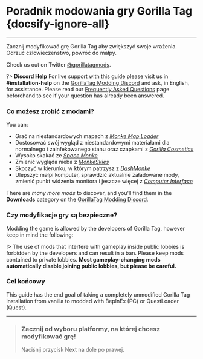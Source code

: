 # Poradnik modowania gry Gorilla Tag {docsify-ignore-all}
---
Zacznij modyfikować grę Gorilla Tag aby zwiększyć swoje wrażenia.  
Odrzuć człowieczeństwo, powróć do małpy.

Check us out on Twitter [@gorillatagmods](https://twitter.com/gorillatagmods).

<!-- <div class="horizontal bordered" data-ea-publisher="gorillatagmodding-burrito-software" data-ea-type="image" data-ea-manual="true" id="introduction"></div> -->
<!-- Guide Page Ad -->
<ins class="adsbygoogle"
     style="display:block"
     data-ad-client="ca-pub-1545654854838298"
     data-ad-slot="8114351325"
     data-ad-format="auto"
     data-full-width-responsive="true"></ins>

?> **Discord Help** For live support with this guide please visit us in **#installation-help** on the [GorillaTag Modding Discord](https://discord.gg/b2MhDBAzTv) and ask, in English, for assistance. Please read our [Frequently Asked Questions](faq) page beforehand to see if your question has already been answered.

### Co możesz zrobić z modami?

You can:
- Grać na niestandardowych mapach z [*Monke Map Loader*](https://monkemaphub.com/)
- Dostosować swój wygląd z niestandardowymi materiałami dla normalnego i zainfekowanego stanu oraz czapkami z [*Gorilla Cosmetics*](https://github.com/legoandmars/GorillaCosmetics)
- Wysoko skakać ze [*Space Monke*](https://github.com/legoandmars/SpaceMonke)
- Zmienić wygląda nieba z [*MonkeSkies*](https://github.com/Raemien/MonkeSkies)
- Skoczyć w kierunku, w którym patrzysz z [*DashMonke*](https://github.com/TrueTamashii/DashMonke)
- Ulepszyć małpi komputer, sprawdzić aktualnie załadowane mody, zmienić punkt widzenia monitora i jeszcze więcej z [*Computer Interface*](https://github.com/ToniMacaroni/ComputerInterface)

There are *many more mods* to discover, and you'll find them in the **Downloads** category on the [GorillaTag Modding Discord](https://discord.gg/b2MhDBAzTv).

### Czy modyfikacje gry są bezpieczne?

Modding the game is allowed by the developers of Gorilla Tag, however keep in mind the following:

!> The use of mods that interfere with gameplay inside public lobbies is forbidden by the developers and can result in a ban. Please keep mods contained to private lobbies. **Most gameplay-changing mods automatically disable joining public lobbies, but please be careful.**

### Cel końcowy

This guide has the end goal of taking a completely unmodified Gorilla Tag installation from vanilla to modded with BepInEx (PC) or QuestLoader (Quest).

---
>
> ### Zacznij od wyboru platformy, na której chcesz modyfikować grę!
> 
> Naciśnij przycisk Next na dole po prawej.
